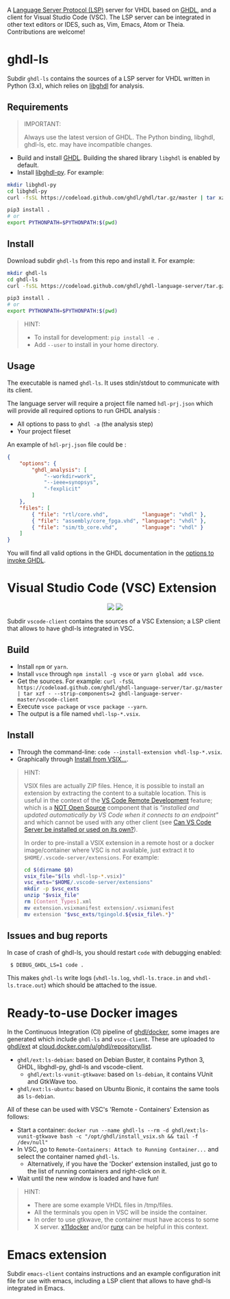 A [Language Server Protocol (LSP)](https://en.wikipedia.org/wiki/Language_Server_Protocol) server for VHDL based on [GHDL](https://github.com/ghdl/ghdl), and a client for Visual Studio Code (VSC). The LSP server can be integrated in other text editors or IDES, such as, Vim, Emacs, Atom or Theia. Contributions are welcome!

# ghdl-ls

Subdir `ghdl-ls` contains the sources of a LSP server for VHDL written in Python (3.x), which relies on [libghdl](https://github.com/ghdl/ghdl/tree/master/src/vhdl/python/libghdl) for analysis.

## Requirements

> IMPORTANT:
>
> Always use the latest version of GHDL. The Python binding, libghdl, ghdl-ls, etc. may have incompatible changes.

- Build and install [GHDL](https://github.com/ghdl/ghdl). Building the shared library `libghdl` is enabled by default.
- Install [libghdl-py](https://github.com/ghdl/ghdl/tree/master/src/vhdl/python/libghdl). For example:

``` bash
mkdir libghdl-py
cd libghdl-py
curl -fsSL https://codeload.github.com/ghdl/ghdl/tar.gz/master | tar xzf - --strip-components=2 ghdl-master/python

pip3 install .
# or
export PYTHONPATH=$PYTHONPATH:$(pwd)
```

## Install

Download subdir `ghdl-ls` from this repo and install it. For example:

``` bash
mkdir ghdl-ls
cd ghdl-ls
curl -fsSL https://codeload.github.com/ghdl/ghdl-language-server/tar.gz/master | tar xzf - --strip-components=2 ghdl-language-server-master/ghdl-ls

pip3 install .
# or
export PYTHONPATH=$PYTHONPATH:$(pwd)
```

> HINT:
> - To install for development: `pip install -e .`
> - Add `--user` to install in your home directory.

## Usage

The executable is named `ghdl-ls`. It uses stdin/stdout to communicate with
its client.

The language server will require a project file named `hdl-prj.json` which will provide all required options to run GHDL analysis :
 - All options to pass to `ghdl -a` (the analysis step)
 - Your project fileset

An example of `hdl-prj.json` file could be :
```json
{
    "options": {
        "ghdl_analysis": [
            "--workdir=work",
            "--ieee=synopsys",
            "-fexplicit"
        ]
    },
    "files": [
        { "file": "rtl/core.vhd",           "language": "vhdl" },
        { "file": "assembly/core_fpga.vhd", "language": "vhdl" },
        { "file": "sim/tb_core.vhd",        "language": "vhdl" }
    ]
}
```

You will find all valid options in the GHDL documentation in the [options to invoke GHDL](https://ghdl.readthedocs.io/en/latest/using/InvokingGHDL.html#options).

# Visual Studio Code (VSC) Extension

<p align="center">
  <a title="vscode-client Dependency Status" href="https://david-dm.org/ghdl/ghdl-language-server?path=vscode-client"><img src="https://img.shields.io/david/ghdl/ghdl-language-server.svg?path=vscode-client&longCache=true&style=flat-square&label=deps"></a><!--
  -->
  <a title="vscode-client DevDependency Status" href="https://david-dm.org/ghdl/ghdl-language-server?path=vscode-client&type=dev"><img src="https://img.shields.io/david/dev/ghdl/ghdl-language-server.svg?path=vscode-client&longCache=true&style=flat-square&label=devdeps"></a><!--
  -->
</p>

Subdir `vscode-client` contains the sources of a VSC Extension; a LSP client that allows to have ghdl-ls integrated in VSC.

## Build

- Install `npm` or `yarn`.
- Install `vsce` through `npm install -g vsce` or `yarn global add vsce`.
- Get the sources. For example: `curl -fsSL https://codeload.github.com/ghdl/ghdl-language-server/tar.gz/master | tar xzf - --strip-components=2 ghdl-language-server-master/vscode-client`
- Execute `vsce package` or `vsce package --yarn`.
- The output is a file named `vhdl-lsp-*.vsix`.

## Install

- Through the command-line: `code --install-extension vhdl-lsp-*.vsix`.
- Graphically through [Install from VSIX...](https://code.visualstudio.com/docs/editor/extension-gallery#_install-from-a-vsix).

> HINT:
>
> VSIX files are actually ZIP files. Hence, it is possible to install an extension by extracting the content to a suitable location. This is useful in the context of the [VS Code Remote Development](https://code.visualstudio.com/docs/remote/remote-overview) feature; which is a [NOT Open Source](https://code.visualstudio.com/docs/remote/faq#_why-arent-the-remote-development-extensions-or-their-components-open-source) component that is *"installed and updated automatically by VS Code when it connects to an endpoint"* and which cannot be used with any other client (see [Can VS Code Server be installed or used on its own?](https://code.visualstudio.com/docs/remote/faq#_can-vs-code-server-be-installed-or-used-on-its-own)).
>
> In order to pre-install a VSIX extension in a remote host or a docker image/container where VSC is not available, just extract it to `$HOME/.vscode-server/extensions`. For example:
>
> ``` bash
> cd $(dirname $0)
> vsix_file="$(ls vhdl-lsp-*.vsix)"
> vsc_exts="$HOME/.vscode-server/extensions"
> mkdir -p $vsc_exts
> unzip "$vsix_file"
> rm [Content_Types].xml
> mv extension.vsixmanifest extension/.vsixmanifest
> mv extension "$vsc_exts/tgingold.${vsix_file%.*}"
> ```

## Issues and bug reports

In case of crash of ghdl-ls, you should restart `code` with debugging enabled:

```bash
 $ DEBUG_GHDL_LS=1 code .
```

This makes `ghdl-ls` write logs (`vhdl-ls.log`, `vhdl-ls.trace.in` and `vhdl-ls.trace.out`) which should be attached to the issue.

# Ready-to-use Docker images

In the Continuous Integration (CI) pipeline of [ghdl/docker](https://github.com/ghdl/docker), some images are generated which include `ghdl-ls` and `vsce-client`. These are uploaded to [ghdl/ext](https://cloud.docker.com/u/ghdl/repository/docker/ghdl/ext/tags) at [cloud.docker.com/u/ghdl/repository/list](https://cloud.docker.com/u/ghdl/repository/list).

- `ghdl/ext:ls-debian`: based on Debian Buster, it contains Python 3, GHDL, libghdl-py, ghdl-ls and vscode-client.
  - `ghdl/ext:ls-vunit-gtkwave`: based on `ls-debian`, it contains VUnit and GtkWave too.
- `ghdl/ext:ls-ubuntu`: based on Ubuntu Bionic, it contains the same tools as `ls-debian`.

All of these can be used with VSC's 'Remote - Containers' Extension as follows:

- Start a container: `docker run --name ghdl-ls --rm -d ghdl/ext:ls-vunit-gtkwave bash -c "/opt/ghdl/install_vsix.sh && tail -f /dev/null"`
- In VSC, go to `Remote-Containers: Attach to Running Container...` and select the container named `ghdl-ls`.
  - Alternatively, if you have the 'Docker' extension installed, just go to the list of running containers and right-click on it.
- Wait until the new window is loaded and have fun!

> HINT:
>
> - There are some example VHDL files in /tmp/files.
> - All the terminals you open in VSC will be inside the container.
> - In order to use gtkwave, the container must have access to some X server. [x11docker](https://github.com/mviereck/x11docker) and/or [runx](https://github.com/mviereck/runx) can be helpful in this context.

# Emacs extension

Subdir `emacs-client` contains instructions and an example configuration init file for use with emacs, including a LSP client that allows to have ghdl-ls integrated in Emacs.

